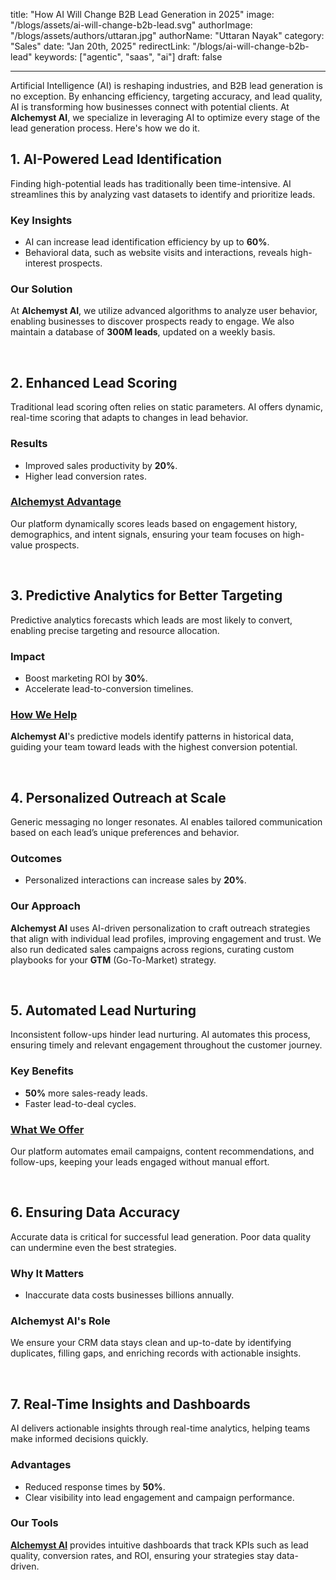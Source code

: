 title: "How AI Will Change B2B Lead Generation in 2025"
image: "/blogs/assets/ai-will-change-b2b-lead.svg"
authorImage: "/blogs/assets/authors/uttaran.jpg"
authorName: "Uttaran Nayak"
category: "Sales"
date: "Jan 20th, 2025"
redirectLink: "/blogs/ai-will-change-b2b-lead"
keywords: ["agentic", "saas", "ai"]
draft: false

---

Artificial Intelligence (AI) is reshaping industries, and B2B lead generation is no exception. By enhancing efficiency, targeting accuracy, and lead quality, AI is transforming how businesses connect with potential clients. At **Alchemyst AI**, we specialize in leveraging AI to optimize every stage of the lead generation process. Here's how we do it.


## 1. AI-Powered Lead Identification

Finding high-potential leads has traditionally been time-intensive. AI streamlines this by analyzing vast datasets to identify and prioritize leads.

### Key Insights
- AI can increase lead identification efficiency by up to **60%**.
- Behavioral data, such as website visits and interactions, reveals high-interest prospects.

### Our Solution
At **Alchemyst AI**, we utilize advanced algorithms to analyze user behavior, enabling businesses to discover prospects ready to engage. We also maintain a database of **300M leads**, updated on a weekly basis.

&nbsp;

## 2. Enhanced Lead Scoring

Traditional lead scoring often relies on static parameters. AI offers dynamic, real-time scoring that adapts to changes in lead behavior.

### Results
- Improved sales productivity by **20%**.
- Higher lead conversion rates.

### [Alchemyst Advantage](https://calendly.com/uttaran-getalchemystai/30min)
Our platform dynamically scores leads based on engagement history, demographics, and intent signals, ensuring your team focuses on high-value prospects.

&nbsp;

## 3. Predictive Analytics for Better Targeting

Predictive analytics forecasts which leads are most likely to convert, enabling precise targeting and resource allocation.

### Impact
- Boost marketing ROI by **30%**.
- Accelerate lead-to-conversion timelines.

### [How We Help](https://calendly.com/uttaran-getalchemystai/30min)
**Alchemyst AI**&apos;s predictive models identify patterns in historical data, guiding your team toward leads with the highest conversion potential.

&nbsp;

## 4. Personalized Outreach at Scale

Generic messaging no longer resonates. AI enables tailored communication based on each lead’s unique preferences and behavior.

### Outcomes
- Personalized interactions can increase sales by **20%**.

### Our Approach
**Alchemyst AI** uses AI-driven personalization to craft outreach strategies that align with individual lead profiles, improving engagement and trust. We also run dedicated sales campaigns across regions, curating custom playbooks for your **GTM** (Go-To-Market) strategy.

&nbsp;

## 5. Automated Lead Nurturing

Inconsistent follow-ups hinder lead nurturing. AI automates this process, ensuring timely and relevant engagement throughout the customer journey.

### Key Benefits
- **50%** more sales-ready leads.
- Faster lead-to-deal cycles.

### [What We Offer](https://calendly.com/uttaran-getalchemystai/30min)
Our platform automates email campaigns, content recommendations, and follow-ups, keeping your leads engaged without manual effort.

&nbsp;

## 6. Ensuring Data Accuracy

Accurate data is critical for successful lead generation. Poor data quality can undermine even the best strategies.

### Why It Matters
- Inaccurate data costs businesses billions annually.

### Alchemyst AI&apos;s Role
We ensure your CRM data stays clean and up-to-date by identifying duplicates, filling gaps, and enriching records with actionable insights.

&nbsp;

## 7. Real-Time Insights and Dashboards

AI delivers actionable insights through real-time analytics, helping teams make informed decisions quickly.

### Advantages
- Reduced response times by **50%**.
- Clear visibility into lead engagement and campaign performance.

### Our Tools
[**Alchemyst AI**](https://calendly.com/uttaran-getalchemystai/30min) provides intuitive dashboards that track KPIs such as lead quality, conversion rates, and ROI, ensuring your strategies stay data-driven.